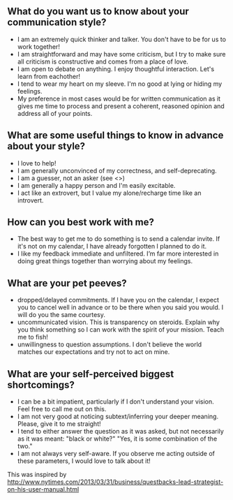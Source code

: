 
## What do you want us to know about your communication style?

- I am an extremely quick thinker and talker.  You don't have to be for us to work together!
- I am straightforward and may have some criticism, but I try to make sure all criticism is constructive and comes from a place of love.
- I am open to debate on anything. I enjoy thoughtful interaction. Let's learn from eachother!
- I tend to wear my heart on my sleeve.  I'm no good at lying or hiding my feelings.
- My preference in most cases would be for written communication as it gives me time to process and present a coherent, reasoned opinion and address all of your points.

## What are some useful things to know in advance about your style?

- I love to help!
- I am generally unconvinced of my correctness, and self-deprecating.
- I am a guesser, not an asker (see <>)
- I am generally a happy person and I'm easily excitable.  
- I act like an extrovert, but I value my alone/recharge time like an introvert.

## How can you best work with me?

- The best way to get me to do something is to send a calendar invite.  If it's not on my calendar, I have already forgotten I planned to do it.
- I like my feedback immediate and unfiltered. I’m far more interested in doing great things together than worrying about my feelings.

## What are your pet peeves?

- dropped/delayed commitments.  If I have you on the calendar, I expect you to cancel well in advance or to be there when you said you would.  I will do you the same courtesy.
- uncommunicated vision.  This is transparency on steroids.  Explain why you think something so I can work with the spirit of your mission.  Teach me to fish!
- unwillingness to question assumptions.  I don't believe the world matches our expectations and try not to act on mine.

## What are your self-perceived biggest shortcomings?

- I can be a bit impatient, particularly if I don't understand your vision.  Feel free to call me out on this.
- I am not very good at noticing subtext/inferring your deeper meaning.  Please, give it to me straight!
- I tend to either answer the question as it was asked, but not necessarily as it was meant:  "black or white?" "Yes, it is some combination of the two."
- I am not always very self-aware.  If you observe me acting outside of these parameters, I would love to talk about it!


This was inspired by http://www.nytimes.com/2013/03/31/business/questbacks-lead-strategist-on-his-user-manual.html

